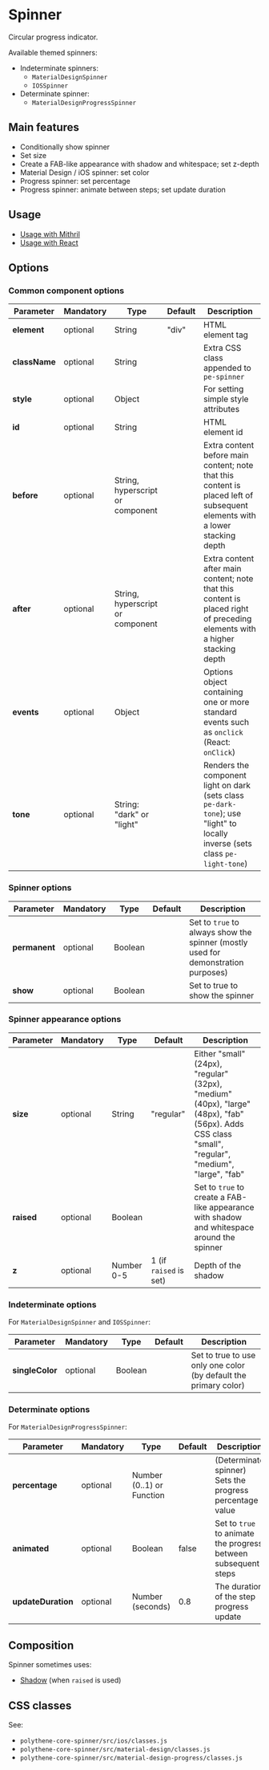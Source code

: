 # Spinner

Circular progress indicator.

Available themed spinners:

* Indeterminate spinners:
  * `MaterialDesignSpinner`
  * `IOSSpinner`
* Determinate spinner:
  * `MaterialDesignProgressSpinner`


## Main features

* Conditionally show spinner
* Set size
* Create a FAB-like appearance with shadow and whitespace; set z-depth
* Material Design / iOS spinner: set color
* Progress spinner: set percentage
* Progress spinner: animate between steps; set update duration


## Usage

* [Usage with Mithril](mithril/spinner.md)
* [Usage with React](react/spinner.md)


## Options

### Common component options

| **Parameter** |  **Mandatory** | **Type** | **Default** | **Description** |
| ------------- | -------------- | -------- | ----------- | --------------- |
| **element**   | optional | String | "div" | HTML element tag |
| **className** | optional | String |       | Extra CSS class appended to `pe-spinner` |
| **style**     | optional | Object |       | For setting simple style attributes |
| **id**        | optional | String |       | HTML element id |
| **before**    | optional | String, hyperscript or component | | Extra content before main content; note that this content is placed left of subsequent elements with a lower stacking depth |
| **after**     | optional | String, hyperscript or component | | Extra content after main content; note that this content is placed right of preceding elements with a higher stacking depth |
| **events**    | optional | Object | | Options object containing one or more standard events such as `onclick` (React: `onClick`) |
| **tone**      | optional | String: "dark" or "light" |  | Renders the component light on dark (sets class `pe-dark-tone`); use "light" to locally inverse (sets class `pe-light-tone`) |

### Spinner options

| **Parameter** |  **Mandatory** | **Type** | **Default** | **Description** |
| ------------- | -------------- | -------- | ----------- | --------------- |
| **permanent** | optional | Boolean | | Set to `true` to always show the spinner (mostly used for demonstration purposes) |
| **show** | optional | Boolean | | Set to true to show the spinner |

### Spinner appearance options

| **Parameter** |  **Mandatory** | **Type** | **Default** | **Description** |
| ------------- | -------------- | -------- | ----------- | --------------- |
| **size** | optional | String | "regular" | Either "small" (24px), "regular" (32px), "medium" (40px), "large" (48px), "fab" (56px). Adds CSS class "small", "regular", "medium", "large", "fab" |
| **raised** | optional | Boolean | | Set to `true` to create a FAB-like appearance with shadow and whitespace around the spinner |
| **z** | optional | Number 0-5 | 1 (if `raised` is set) | Depth of the shadow |

### Indeterminate options

For `MaterialDesignSpinner` and `IOSSpinner`:

| **Parameter** |  **Mandatory** | **Type** | **Default** | **Description** |
| ------------- | -------------- | -------- | ----------- | --------------- |
| **singleColor** | optional | Boolean | | Set to true to use only one color (by default the primary color) |

### Determinate options

For `MaterialDesignProgressSpinner`:

| **Parameter** |  **Mandatory** | **Type** | **Default** | **Description** |
| ------------- | -------------- | -------- | ----------- | --------------- |
| **percentage** | optional | Number (0..1) or Function | | (Determinate spinner) Sets the progress percentage value |
| **animated** | optional | Boolean | false | Set to `true` to animate the progress between subsequent steps |
| **updateDuration** | optional | Number (seconds) | 0.8 | The duration of the step progress update |


## Composition

Spinner sometimes uses:

* [Shadow](shadow.md) (when `raised` is used)


## CSS classes

See:

* `polythene-core-spinner/src/ios/classes.js`
* `polythene-core-spinner/src/material-design/classes.js`
* `polythene-core-spinner/src/material-design-progress/classes.js`


